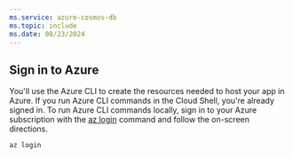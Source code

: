 ```yaml
---
ms.service: azure-cosmos-db
ms.topic: include
ms.date: 08/23/2024
---
```

## Sign in to Azure

You'll use the Azure CLI to create the resources needed to host your app in Azure. If you run Azure CLI commands in the Cloud Shell, you're already signed in. To run Azure CLI commands locally, sign in to your Azure subscription with the [az login](/cli/azure/) command and follow the on-screen directions.

```azurecli
az login
```
